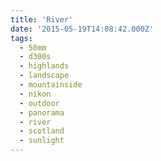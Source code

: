 ```yaml
---
title: 'River'
date: '2015-05-19T14:08:42.000Z'
tags:
  - 50mm
  - d300s
  - highlands
  - landscape
  - mountainside
  - nikon
  - outdoor
  - panorama
  - river
  - scotland
  - sunlight
---
```

